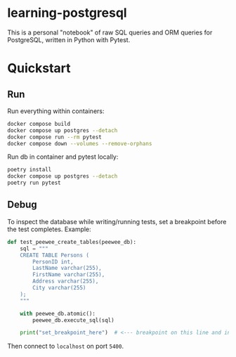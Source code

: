 # learning-postgresql

This is a personal "notebook" of raw SQL queries and ORM queries for PostgreSQL,
written in Python with Pytest.

# Quickstart

## Run

Run everything within containers:

```bash
docker compose build
docker compose up postgres --detach
docker compose run --rm pytest
docker compose down --volumes --remove-orphans
```

Run db in container and pytest locally:

```bash
poetry install
docker compose up postgres --detach
poetry run pytest
```

## Debug

To inspect the database while writing/running tests, set a breakpoint
before the test completes. Example:

```python
def test_peewee_create_tables(peewee_db):
    sql = """
    CREATE TABLE Persons (
        PersonID int,
        LastName varchar(255),
        FirstName varchar(255),
        Address varchar(255),
        City varchar(255)
    );
    """

    with peewee_db.atomic():
        peewee_db.execute_sql(sql)

    print("set_breakpoint_here")  # <--- breakpoint on this line and inspect db
```

Then connect to `localhost` on port `5400`.
